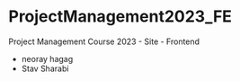# ProjectManagement2023_FE
Project Management Course 2023 - Site - Frontend 


- neoray hagag
- Stav Sharabi


<!-- \sprint1 , branch develop -->